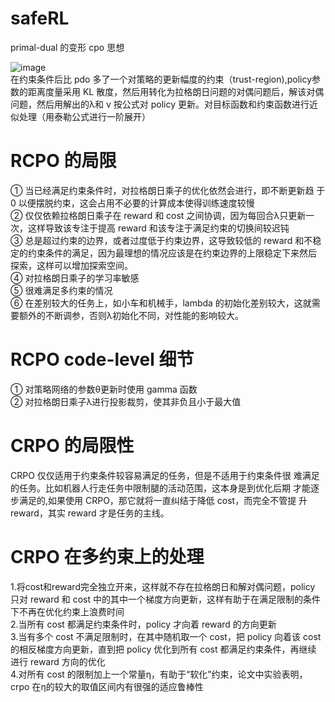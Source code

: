 # safeRL
primal-dual 的变形 cpo 思想  

![image](https://user-images.githubusercontent.com/60537667/222699710-cd841ba6-e419-4aaa-b7c4-023d1a65372e.png)  
在约束条件后比 pdo 多了一个对策略的更新幅度的约束（trust-region),policy参数的距离度量采用 KL 散度，然后用转化为拉格朗日问题的对偶问题后，解该对偶问题，然后用解出的λ和 v 按公式对 policy 更新。对目标函数和约束函数进行近似处理（用泰勒公式进行一阶展开）  
# RCPO 的局限  
① 当已经满足约束条件时，对拉格朗日乘子的优化依然会进行，即不断更新趋
于 0 以便摆脱约束，这会占用不必要的计算成本使得训练速度较慢  
② 仅仅依赖拉格朗日乘子在 reward 和 cost 之间协调，因为每回合λ只更新一
次，这样导致该专注于提高 reward 和该专注于满足约束的切换间较迟钝  
③ 总是超过约束的边界，或者过度低于约束边界，这导致较低的 reward 和不稳
定的约束条件的满足，因为最理想的情况应该是在约束边界的上限稳定下来然后
探索，这样可以增加探索空间。  
④ 对拉格朗日乘子的学习率敏感  
⑤ 很难满足多约束的情况  
⑥ 在差别较大的任务上，如小车和机械手，lambda 的初始化差别较大，这就需
要额外的不断调参，否则λ初始化不同，对性能的影响较大。  
# RCPO code-level 细节  
① 对策略网络的参数θ更新时使用 gamma 函数  
② 对拉格朗日乘子λ进行投影裁剪，使其非负且小于最大值  
# CRPO 的局限性  
CRPO 仅仅适用于约束条件较容易满足的任务，但是不适用于约束条件很
难满足的任务。比如机器人行走任务中限制腿的活动范围，这本身是到优化后期
才能逐步满足的,如果使用 CRPO，那它就将一直纠结于降低 cost，而完全不管提
升 reward，其实 reward 才是任务的主线。  
# CRPO 在多约束上的处理  
1.将cost和reward完全独立开来，这样就不存在拉格朗日和解对偶问题，policy
只对 reward 和 cost 中的其中一个梯度方向更新，这样有助于在满足限制的条件
下不再在优化约束上浪费时间  
2.当所有 cost 都满足约束条件时，policy 才向着 reward 的方向更新  
3.当有多个 cost 不满足限制时，在其中随机取一个 cost，把 policy 向着该 cost
的相反梯度方向更新，直到把 policy 优化到所有 cost 都满足约束条件，再继续
进行 reward 方向的优化  
4.对所有 cost 的限制加上一个常量η，有助于“软化”约束，论文中实验表明，
crpo 在η的较大的取值区间内有很强的适应鲁棒性
